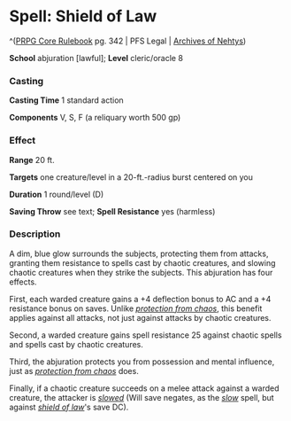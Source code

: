 # Spell: Shield of Law

^([PRPG Core Rulebook][ss-shield-of-law] pg. 342 | PFS Legal | [Archives of Nehtys][sn-shield-of-law])

**School** abjuration [lawful]; **Level** cleric/oracle 8

### Casting

**Casting Time** 1 standard action  

**Components** V, S, F (a reliquary worth 500 gp)

### Effect

**Range** 20 ft.  

**Targets** one creature/level in a 20-ft.-radius burst centered on you  

**Duration** 1 round/level (D)  

**Saving Throw** see text; **Spell Resistance** yes (harmless)

### Description

A dim, blue glow surrounds the subjects, protecting them from attacks, granting them resistance to spells cast by chaotic creatures, and slowing chaotic creatures when they strike the subjects. This abjuration has four effects.  

First, each warded creature gains a +4 deflection bonus to AC and a +4 resistance bonus on saves. Unlike _[protection from chaos]_, this benefit applies against all attacks, not just against attacks by chaotic creatures.  

Second, a warded creature gains spell resistance 25 against chaotic spells and spells cast by chaotic creatures.  

Third, the abjuration protects you from possession and mental influence, just as _[protection from chaos]_ does.  

Finally, if a chaotic creature succeeds on a melee attack against a warded creature, the attacker is _[slowed]_ (Will save negates, as the _[slow]_ spell, but against _[shield of law]_'s save DC).

[ss-shield-of-law]: http://paizo.com/pathfinderRPG/v57
[sn-shield-of-law]: http://www.archivesofnethys.com/SpellDisplay.aspx?ItemName=Shield%20of%20Law
[protection from chaos]: http://www.archivesofnethys.com/SpellDisplay.aspx?ItemName=protection%20from%20chaos
[slowed]: http://www.archivesofnethys.com/SpellDisplay.aspx?ItemName=slowed
[slow]: http://www.archivesofnethys.com/SpellDisplay.aspx?ItemName=slow
[shield of law]: http://www.archivesofnethys.com/SpellDisplay.aspx?ItemName=shield%20of%20law